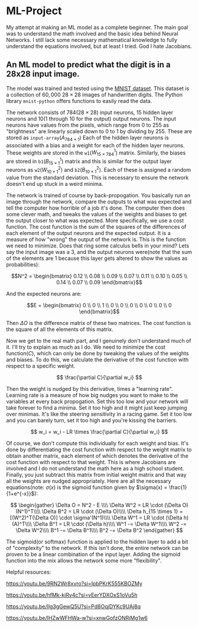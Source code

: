 # ML-Project
My attempt at making an ML model as a complete beginner. The main goal was to understand the math involved and the basic idea behind Neural Networks. I still lack some necessary mathematical knowledge to fully understand the equations involved, but at least I tried. God I hate Jacobians. 

## An ML model to predict what the digit is in a 28x28 input image. 
The model was trained and tested using the [MNIST dataset](https://github.com/cvdfoundation/mnist). This dataset is a collection of $60,000$ $28\times28$ images of handwritten digits. The Python library `mnist-python` offers functions to easily read the data.

The network consists of $784(28\times28)$ input neurons, $15$ hidden layer neurons and $10$($1$ through $10$ for the output) output neurons.
The input neurons have values from the pixels, which range from $0$ to $255$ as "brightness" are linearly scaled down to $0$ to $1$ by dividing by $255$. These are stored as `input-array`($A_{784 \times 1}$)
Each of the hidden layer neurons is associated with a bias and a weight for each of the hidden layer neurons. These weights are stored in the `w1`($W_{15 \times 784}^1$) matrix. Similarly, the biases are stored in `b1`($B_{15 \times 1}^1$) matrix and this is similar for the output layer neurons as `w2`($W_{10 \times 1}^2$) and `b2`($B_{10 \times 1}^2$). Each of these is assigned a random value from the standard deviation. This is necessary to ensure the network doesn't end up stuck in a weird minima. 

The network is trained of course by back-propogation. You basically run an image through the network, compare the outputs to what was expected and tell the computer how horrible of a job it's done. The computer then does some clever math, and tweaks the values of the weights and biases to get the output closer to what was expected.
More specifically, we use a cost function. The cost function is the sum of the squares of the differences of each element of the output neurons and the expected output. It is a measure of how "wrong" the output of the network is. This is the function we need to minimize. Does that ring some calculus bells in your mind? 
Lets say the input image was a 3, and the output neurons were(note that the sum of the elements are 1 because this layer gets altered to show the values as probabilities):

$$N^2 = \begin{bmatrix}
0.12 \\
0.08 \\
0.09 \\
0.07 \\
0.11 \\
0.10 \\
0.05 \\
0.14 \\
0.07 \\
0.09
\end{bmatrix}$$

And the expected neurons are:

$$E = \begin{bmatrix}
0 \\
0 \\
1 \\
0 \\
0 \\
0 \\
0 \\
0 \\
0 \\
0
\end{bmatrix}$$

Then $\Delta O$ is the difference matrix of these two matrices. The cost function is the square of all the elements of this matrix.

Now we get to the real math part, and I genuinely don't understand much of it. I'll try to explain as much as I do.
We need to minimize the cost function($C$), which can only be done by tweaking the values of the weights and biases. To do this, we calculate the derivative of the cost function with respect to a specific weight.

$$
\frac{\partial C}{\partial w_i}
$$

Then the weight is nudged by this derivative, times a "learning rate". Learning rate is a measure of how big nudges you want to make to the variables at every back propogation. Set this too low and your network will take forever to find a minima. Set it too high and it might just keep jumping over minimas. It's like the steering sensitivity in a racing game. Set it too low and you can barely turn, set it too high and you're kissing the barriers.

$$
w_i = w_i - LR \times \frac{\partial C}{\partial w_i}
$$

Of course, we don't compute this individually for each weight and bias. It's done by differentiating the cost function with respect to the weight matrix to obtain another matrix, each element of which denotes the derivative of the cost function with respect to that weight. This is where Jacobians are involved and I do not understand the math here as a high school student. Finally, you just subtract this matrix from initial weight matrix and that way all the weights are nudged appropriately. Here are all the necessary equations(note: $\sigma(x)$ is the sigmoid function given by $\sigma(x) = \frac{1}{1+e^{-x}}$):

$$
\begin{gather}
\Delta O = N^2 - E \\\\
\Delta W^2 = LR \cdot (\Delta O)(N^1)^T\\\\
\Delta B^2 = LR \cdot (\Delta O)\\\\
\Delta h_{15 \times 1} = [(W^2)^T(\Delta O)] \cdot \sigma'(N^1)\\\\
\Delta W^1 = LR \cdot (\Delta h)(A)^T\\\\
\Delta B^1 = LR \cdot (\Delta h)\\\\
W^1 -= \Delta W^1\\\\
W^2 -= \Delta W^2\\\\
B^1 -= \Delta B^1\\\\
B^2 -= \Delta B^2
\end{gather}
$$

The sigmoid(or softmax) function is applied to the hidden layer to add a bit of "complexity" to the network. If this isn't done, the entire network can be proven to be a linear combination of the input layer. Adding the sigmoid function into the mix allows the network some more "flexibility".

Helpful resources:

https://youtu.be/9RN2Wr8xvro?si=IpbPKrK555KBOZMy

https://youtu.be/hfMk-kjRv4c?si=vEerYDXOxS1oVu5h

https://youtu.be/Ilg3gGewQ5U?si=Pd8OqjDYKc9UAj8q

https://youtu.be/IHZwWFHWa-w?si=xnwGofzONRjMg1w6
